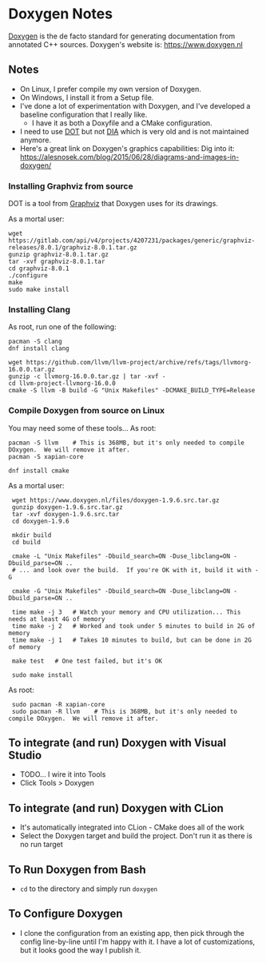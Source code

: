 Doxygen Notes
=============

[Doxygen] is the de facto standard for generating documentation from annotated
C++ sources.  Doxygen's website is:  https://www.doxygen.nl

## Notes
- On Linux, I prefer compile my own version of Doxygen.
- On Windows, I install it from a Setup file.
- I've done a lot of experimentation with Doxygen, and I've developed a
  baseline configuration that I really like.
    - I have it as both a Doxyfile and a CMake configuration.
- I need to use [DOT](https://graphviz.org ) but
  not [DIA](http://dia-installer.de) which is very old and is not maintained
  anymore.
- Here's a great link on Doxygen's graphics capabilities:  Dig into it:  https://alesnosek.com/blog/2015/06/28/diagrams-and-images-in-doxygen/


### Installing Graphviz from source
DOT is a tool from [Graphviz] that Doxygen uses for its drawings.

As a mortal user:

    wget https://gitlab.com/api/v4/projects/4207231/packages/generic/graphviz-releases/8.0.1/graphviz-8.0.1.tar.gz
    gunzip graphviz-8.0.1.tar.gz
    tar -xvf graphviz-8.0.1.tar
    cd graphviz-8.0.1
    ./configure
    make
    sudo make install


### Installing Clang
As root, run one of the following:

    pacman -S clang
    dnf install clang

    wget https://github.com/llvm/llvm-project/archive/refs/tags/llvmorg-16.0.0.tar.gz
    gunzip -c llvmorg-16.0.0.tar.gz | tar -xvf -
    cd llvm-project-llvmorg-16.0.0
    cmake -S llvm -B build -G "Unix Makefiles" -DCMAKE_BUILD_TYPE=Release



### Compile Doxygen from source on Linux
You may need some of these tools...  As root:

    pacman -S llvm    # This is 368MB, but it's only needed to compile DOxygen.  We will remove it after.
    pacman -S xapian-core

    dnf install cmake

As a mortal user:

     wget https://www.doxygen.nl/files/doxygen-1.9.6.src.tar.gz
     gunzip doxygen-1.9.6.src.tar.gz
     tar -xvf doxygen-1.9.6.src.tar
     cd doxygen-1.9.6

     mkdir build
     cd build

     cmake -L "Unix Makefiles" -Dbuild_search=ON -Duse_libclang=ON -Dbuild_parse=ON ..
     # ... and look over the build.  If you're OK with it, build it with -G
     
     cmake -G "Unix Makefiles" -Dbuild_search=ON -Duse_libclang=ON -Dbuild_parse=ON ..

     time make -j 3   # Watch your memory and CPU utilization... This needs at least 4G of memory
     time make -j 2   # Worked and took under 5 minutes to build in 2G of memory
     time make -j 1   # Takes 10 minutes to build, but can be done in 2G of memory

     make test   # One test failed, but it's OK

     sudo make install

As root:

     sudo pacman -R xapian-core
     sudo pacman -R llvm    # This is 368MB, but it's only needed to compile DOxygen.  We will remove it after.


## To integrate (and run) Doxygen with Visual Studio
- TODO... I wire it into Tools
- Click Tools > Doxygen

## To integrate (and run) Doxygen with CLion
- It's automatically integrated into CLion - CMake does all of the work
- Select the Doxygen target and build the project.  Don't run it as there is no run target

## To Run Doxygen from Bash
- `cd` to the directory and simply run `doxygen`

## To Configure Doxygen
- I clone the configuration from an existing app, then pick through the config
  line-by-line until I'm happy with it.  I have a lot of customizations, but
  it looks good the way I publish it.

[Doxygen]:  https://www.doxygen.nl
[Graphviz]:  https://graphviz.org
